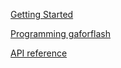 [Getting Started](GettingStarted.md)<br>


<a href='Coders.md'>Programming gaforflash</a><br>



<a href='API.md'>API reference</a><br>
